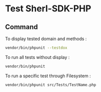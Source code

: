 # Test Sherl-SDK-PHP

## Command

To display tested domain and methods :

```bash
vendor/bin/phpunit --testdox
```

To run all tests without display :

```bash
vendor/bin/phpunit
```

To run a specific test through Filesystem :

```bash
vendor/bin/phpunit src/Tests/TestName.php
```
